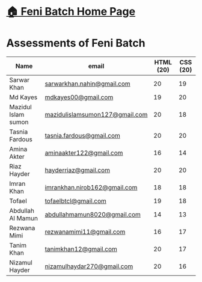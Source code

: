 # [:house: Feni Batch Home Page](http://poloey.github.io/feni)
# Assessments of Feni Batch
Name | email | HTML (20)| CSS (20) |     
---- | ----- | -----    | -------- |   
Sarwar Khan |sarwarkhan.nahin@gmail.com | 20 | 19 |    
Md Kayes | mdkayes00@gmail.com | 19 | 20 |    
Mazidul Islam sumon | mazidulislamsumon127@gmail.com | 20 | 18 |    
Tasnia Fardous | tasnia.fardous@gmail.com | 20 | 20 |    
Amina Akter | aminaakter122@gmail.com | 16 | 14 |    
Riaz Hayder | hayderriaz@gmail.com | 20 | 20 |    
Imran Khan | imrankhan.nirob162@gmail.com | 18 | 18 |    
Tofael | tofaelbtcl@gmail.com | 19 | 18 |    
Abdullah Al Mamun | abdullahmamun8020@gmail.com | 14 | 13 |    
Rezwana Mimi | rezwanamimi11@gmail.com | 16 | 17 |    
Tanim Khan | tanimkhan12@gmail.com | 20 | 17 |    
Nizamul Hayder | nizamulhaydar270@gmail.com | 20 | 16 |    




